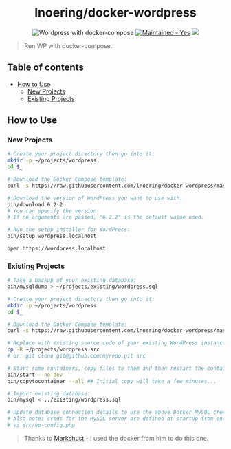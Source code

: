 <h1 align="center">lnoering/docker-wordpress</h1>

<div align="center">
  <img src="https://img.shields.io/badge/Wordpress-latest-green?logo=wordpress&longCache=true" alt="Wordpress with docker-compose" />
  <a href="https://github.com/lnoering/docker-wordpress/graphs/commit-activity" target="_blank"><img src="https://img.shields.io/badge/maintained%3F-yes-brightgreen.svg" alt="Maintained - Yes" /></a>
  <a href="https://opensource.org/licenses/MIT" target="_blank"><img src="https://img.shields.io/badge/license-MIT-blue.svg" /></a>
</div>

> Run WP with docker-compose.


## Table of contents

- [How to Use](#how-to-use)
    - [New Projects](#new-projects)
    - [Existing Projects](#existing-projects)

## How to Use

### New Projects

```bash
# Create your project directory then go into it:
mkdir -p ~/projects/wordpress
cd $_

# Download the Docker Compose template:
curl -s https://raw.githubusercontent.com/lnoering/docker-wordpress/master/lib/template | bash

# Download the version of WordPress you want to use with:
bin/download 6.2.2
# You can specify the version 
# If no arguments are passed, "6.2.2" is the default value used.

# Run the setup installer for WordPress:
bin/setup wordpress.localhost

open https://wordpress.localhost
```

### Existing Projects

```bash
# Take a backup of your existing database:
bin/mysqldump > ~/projects/existing/wordpress.sql

# Create your project directory then go into it:
mkdir -p ~/projects/wordpress
cd $_

# Download the Docker Compose template:
curl -s https://raw.githubusercontent.com/lnoering/docker-wordpress/master/lib/template | bash

# Replace with existing source code of your existing WordPress instance:
cp -R ~/projects/wordpress src
# or: git clone git@github.com:myrepo.git src

# Start some containers, copy files to them and then restart the containers:
bin/start --no-dev
bin/copytocontainer --all ## Initial copy will take a few minutes...

# Import existing database:
bin/mysql < ../existing/wordpress.sql

# Update database connection details to use the above Docker MySQL credentials:
# Also note: creds for the MySQL server are defined at startup from env/db.env
# vi src/wp-config.php
````


> Thanks to [Markshust](https://github.com/markshust/docker-magento) - I used the docker from him to do this one.

